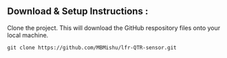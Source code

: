 #

## Download & Setup Instructions :

Clone the project. This will download the GitHub respository files onto your local machine.

```Shell
git clone https://github.com/MBMishu/lfr-QTR-sensor.git
```
